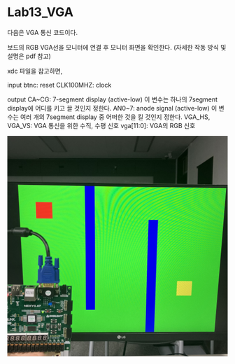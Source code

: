 # Lab13_VGA
다음은 VGA 통신 코드이다.

보드의 RGB VGA선을 모니터에 연결 후 모니터 화면을 확인한다.
(자세한 작동 방식 및 설명은 pdf 참고)

xdc 파일을 참고하면,

input
btnc: reset
CLK100MHZ: clock

output
CA~CG: 7-segment display (active-low)
    이 변수는 하나의 7segment display에 어디를 키고 끌 것인지 정한다.
AN0~7: anode signal (active-low)
    이 변수는 여러 개의 7segment display 중 어떠한 것을 킬 것인지 정한다.
VGA_HS, VGA_VS: VGA 통신을 위한 수직, 수평 신호
vga[11:0]: VGA의 RGB 신호


<img src="./Lab13_VGA.jpg">